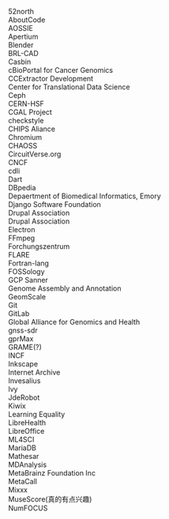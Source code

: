 52north  
AboutCode  
AOSSIE  
Apertium  
Blender  
BRL-CAD  
Casbin  
cBioPortal for Cancer Genomics  
CCExtractor Development  
Center for Translational Data Science  
Ceph  
CERN-HSF  
CGAL Project  
checkstyle  
CHIPS Aliance  
Chromium  
CHAOSS  
CircuitVerse.org  
CNCF  
cdli    
Dart  
DBpedia  
Depaertment of Biomedical Informatics, Emory  
Django Software Foundation  
Drupal Association  
Drupal Association  
Electron  
FFmpeg  
Forchungszentrum  
FLARE   
Fortran-lang  
FOSSology  
GCP Sanner  
Genome Assembly and Annotation  
GeomScale  
Git  
GitLab  
Global Alliance for Genomics and Health  
gnss-sdr  
gprMax  
GRAME(?)  
INCF  
Inkscape  
Internet Archive  
Invesalius  
lvy  
JdeRobot  
Kiwix  
Learning Equality  
LibreHealth  
LibreOffice  
ML4SCI  
MariaDB  
Mathesar  
MDAnalysis  
MetaBrainz Foundation Inc  
MetaCall  
Mixxx   
MuseScore(真的有点兴趣)  
NumFOCUS  

